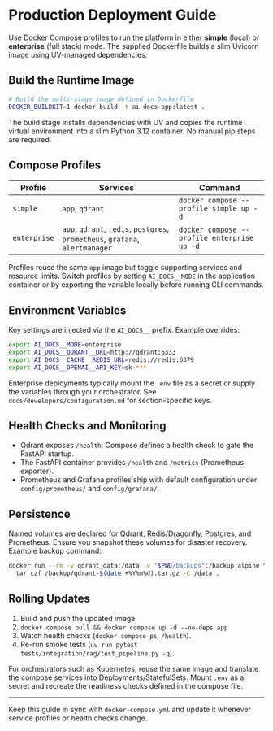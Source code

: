 # Production Deployment Guide

Use Docker Compose profiles to run the platform in either **simple** (local) or
**enterprise** (full stack) mode. The supplied Dockerfile builds a slim Uvicorn
image using UV-managed dependencies.

## Build the Runtime Image

```bash
# Build the multi-stage image defined in Dockerfile
DOCKER_BUILDKIT=1 docker build -t ai-docs-app:latest .
```

The build stage installs dependencies with UV and copies the runtime virtual
environment into a slim Python 3.12 container. No manual pip steps are required.

## Compose Profiles

| Profile | Services | Command |
| ------- | -------- | ------- |
| `simple` | `app`, `qdrant` | `docker compose --profile simple up -d` |
| `enterprise` | `app`, `qdrant`, `redis`, `postgres`, `prometheus`, `grafana`, `alertmanager` | `docker compose --profile enterprise up -d` |

Profiles reuse the same `app` image but toggle supporting services and resource
limits. Switch profiles by setting `AI_DOCS__MODE` in the application
container or by exporting the variable locally before running CLI commands.

## Environment Variables

Key settings are injected via the `AI_DOCS__` prefix. Example overrides:

```bash
export AI_DOCS__MODE=enterprise
export AI_DOCS__QDRANT__URL=http://qdrant:6333
export AI_DOCS__CACHE__REDIS_URL=redis://redis:6379
export AI_DOCS__OPENAI__API_KEY=sk-***
```

Enterprise deployments typically mount the `.env` file as a secret or supply the
variables through your orchestrator. See `docs/developers/configuration.md` for
section-specific keys.

## Health Checks and Monitoring

- Qdrant exposes `/health`. Compose defines a health check to gate the FastAPI
  startup.
- The FastAPI container provides `/health` and `/metrics` (Prometheus exporter).
- Prometheus and Grafana profiles ship with default configuration under
  `config/prometheus/` and `config/grafana/`.

## Persistence

Named volumes are declared for Qdrant, Redis/Dragonfly, Postgres, and Prometheus.
Ensure you snapshot these volumes for disaster recovery. Example backup command:

```bash
docker run --rm -v qdrant_data:/data -v "$PWD/backups":/backup alpine \
  tar czf /backup/qdrant-$(date +%Y%m%d).tar.gz -C /data .
```

## Rolling Updates

1. Build and push the updated image.
2. `docker compose pull && docker compose up -d --no-deps app`
3. Watch health checks (`docker compose ps`, `/health`).
4. Re-run smoke tests (`uv run pytest tests/integration/rag/test_pipeline.py -q`).

For orchestrators such as Kubernetes, reuse the same image and translate the
compose services into Deployments/StatefulSets. Mount `.env` as a secret and
recreate the readiness checks defined in the compose file.

---

Keep this guide in sync with `docker-compose.yml` and update it whenever service
profiles or health checks change.
